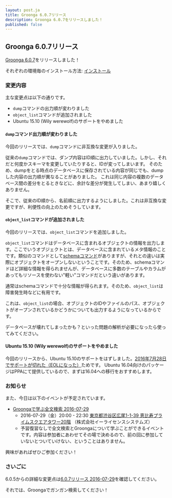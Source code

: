 ```yaml
---
layout: post.ja
title: Groonga 6.0.7リリース
description: Groonga 6.0.7をリリースしました！
published: false
---
```


## Groonga 6.0.7リリース

[Groonga 6.0.7](/ja/docs/news.html#release-6-0-5)をリリースしました！

それぞれの環境毎のインストール方法: [インストール](/ja/docs/install.html)

### 変更内容

主な変更点は以下の通りです。

* `dump`コマンドの出力順が変わりました
* `object_list`コマンドが追加されました
* Ubuntu 15.10 (Wily werewolf)のサポートをやめました

#### `dump`コマンド出力順が変わりました

今回のリリースでは、`dump`コマンドに非互換な変更が入りました。

従来の`dump`コマンドでは、ダンプ内容はID順に出力していました。しかし、それだと何度かスキーマを変更していたりすると、IDが変ってしまいます。
そのため、dumpをとる時点のデータベースに保存されている内容が同じでも、dumpした内容の出力順が異なることがありました。
これは同じ内容の複数のデータベース間の差分をとるときなどに、余計な差分が発生してしまい、あまり嬉しくありません。

そこで、従来のID順から、名前順に出力するようにしました。これは非互換な変更ですが、利便性の向上のためそうしています。

#### `object_list`コマンドが追加されました

今回のリリースでは、`object_list`コマンドを追加しました。

`object_list`コマンドはデータベースに含まれるオブジェクトの情報を出力します。ここでいうオブジェクトとは、データベースに含まれているメタ情報のことです。類似のコマンドとして[schemaコマンド](/ja/docs/reference/commands/schema.html)がありますが、それとの違いは実際にオブジェクトをオープンしないということです。そのため、schemaコマンドほど詳細な情報を得られませんが、データベースに多数のテーブルやカラムがあってもリソースを使わない"軽い"コマンドだという違いがあります。

通常はschemaコマンドで十分な情報が得られます。そのため、`object_list`は障害発生時などに有用です。

これは、`object_list`の場合、オブジェクトのIDやファイルのパス、オブジェクトがオープンされているかどうかについても出力するようになっているからです。

データベースが壊れてしまったかも？といった問題の解析が必要になったら使ってみてください。

#### Ubuntu 15.10 (Wily werewolf)のサポートをやめました

今回のリリースから、Ubuntu 15.10のサポートをはずしました。[2016年7月28日でサポートが切れた（EOLになった）](http://fridge.ubuntu.com/2016/07/07/ubuntu-15-10-wily-werewolf-reaches-end-of-life-on-july-28-2016/)ためです。
Ubuntu 16.04向けのパッケージはPPAにて提供しているので、まずは16.04への移行をおすすめします。

### お知らせ

また、今日は以下のイベントが予定されています。

* [Groongaで学ぶ全文検索 2016-07-29](https://groonga.doorkeeper.jp/events/48367)
  * 2016-07-29（金）20:00 - 22:30 [東京都渋谷区広尾1-1-39 恵比寿プライムスクエアタワー20階](https://www.google.co.jp/maps?q=35.650109,139.71259880000002) （株式会社イーライセンスシステムズ）
  * 予習復習なしで全文検索とGroongaについて学ぶことができるイベントです。内容は参加者にあわせてその場で決めるので、前の回に参加していないとついていけない、ということはありません。

興味があればぜひご参加ください！

### さいごに

6.0.5からの詳細な変更点は[6.0.7リリース 2016-07-29](/ja/docs/news.html#release-6-0-7)を確認してください。

それでは、Groongaでガンガン検索してください！
